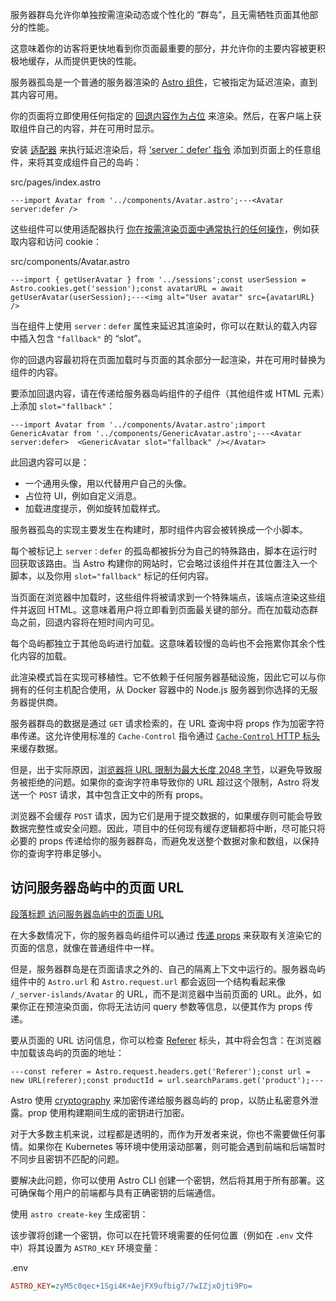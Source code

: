 服务器群岛允许你单独按需渲染动态或个性化的 “群岛”，且无需牺牲页面其他部分的性能。

这意味着你的访客将更快地看到你页面最重要的部分，并允许你的主要内容被更积极地缓存，从而提供更快的性能。

服务器孤岛是一个普通的服务器渲染的 [Astro 组件](https://docs.astro.build/zh-cn/basics/astro-components/)，它被指定为延迟渲染，直到其内容可用。

你的页面将立即使用任何指定的 [回退内容作为占位](#%E6%9C%8D%E5%8A%A1%E5%99%A8%E7%BE%A4%E5%B2%9B%E5%9B%9E%E9%80%80%E5%86%85%E5%AE%B9) 来渲染。然后，在客户端上获取组件自己的内容，并在可用时显示。

安装 [适配器](https://docs.astro.build/zh-cn/guides/on-demand-rendering/#%E6%9C%8D%E5%8A%A1%E5%99%A8%E9%80%82%E9%85%8D%E5%99%A8) 来执行延迟渲染后，将 [‘server：defer’ 指令](https://docs.astro.build/zh-cn/reference/directives-reference/#%E6%9C%8D%E5%8A%A1%E5%99%A8%E7%AB%AF%E6%8C%87%E4%BB%A4) 添加到页面上的任意组件，来将其变成组件自己的岛屿：

src/pages/index.astro

```astro
---import Avatar from '../components/Avatar.astro';---<Avatar server:defer />
```

这些组件可以使用适配器执行 [你在按需渲染页面中通常执行的任何操作](https://docs.astro.build/zh-cn/guides/on-demand-rendering/#%E6%8C%89%E9%9C%80%E6%B8%B2%E6%9F%93%E7%89%B9%E6%80%A7)，例如获取内容和访问 cookie：

src/components/Avatar.astro

```astro
---import { getUserAvatar } from '../sessions';const userSession = Astro.cookies.get('session');const avatarURL = await getUserAvatar(userSession);---<img alt="User avatar" src={avatarURL} />
```

当在组件上使用 `server：defer` 属性来延迟其渲染时，你可以在默认的载入内容中插入包含 `"fallback"` 的 “slot”。

你的回退内容最初将在页面加载时与页面的其余部分一起渲染，并在可用时替换为组件的内容。

要添加回退内容，请在传递给服务器岛屿组件的子组件（其他组件或 HTML 元素）上添加 `slot="fallback"`：

```astro
---import Avatar from '../components/Avatar.astro';import GenericAvatar from '../components/GenericAvatar.astro';---<Avatar server:defer>  <GenericAvatar slot="fallback" /></Avatar>
```

此回退内容可以是：

+   一个通用头像，用以代替用户自己的头像。
+   占位符 UI，例如自定义消息。
+   加载进度提示，例如旋转加载样式。

服务器孤岛的实现主要发生在构建时，那时组件内容会被转换成一个小脚本。

每个被标记上 `server：defer` 的孤岛都被拆分为自己的特殊路由，脚本在运行时回获取该路由。当 Astro 构建你的网站时，它会略过该组件并在其位置注入一个脚本，以及你用 `slot="fallback"` 标记的任何内容。

当页面在浏览器中加载时，这些组件将被请求到一个特殊端点，该端点渲染这些组件并返回 HTML。这意味着用户将立即看到页面最关键的部分。而在加载动态群岛之前，回退内容将在短时间内可见。

每个岛屿都独立于其他岛屿进行加载。这意味着较慢的岛屿也不会拖累你其余个性化内容的加载。

此渲染模式旨在实现可移植性。它不依赖于任何服务器基础设施，因此它可以与你拥有的任何主机配合使用，从 Docker 容器中的 Node.js 服务器到你选择的无服务器提供商。

服务器群岛的数据是通过 `GET` 请求检索的，在 URL 查询中将 props 作为加密字符串传递。这允许使用标准的 `Cache-Control` 指令通过 [`Cache-Control` HTTP 标头](https://developer.mozilla.org/zh-CN/docs/Web/HTTP/Headers/Cache-Control) 来缓存数据。

但是，出于实际原因，[浏览器将 URL 限制为最大长度 2048 字节](https://chromium.googlesource.com/chromium/src/+/master/docs/security/url_display_guidelines/url_display_guidelines.md#url-length)，以避免导致服务被拒绝的问题。如果你的查询字符串导致你的 URL 超过这个限制，Astro 将发送一个 `POST` 请求，其中包含正文中的所有 props。

浏览器不会缓存 `POST` 请求，因为它们是用于提交数据的，如果缓存则可能会导致数据完整性或安全问题。因此，项目中的任何现有缓存逻辑都将中断，尽可能只将必要的 props 传递给你的服务器群岛，而避免发送整个数据对象和数组，以保持你的查询字符串足够小。

## 访问服务器岛屿中的页面 URL

[段落标题 访问服务器岛屿中的页面 URL](#访问服务器岛屿中的页面-url)

在大多数情况下，你的服务器岛屿组件可以通过 [传递 props](https://docs.astro.build/zh-cn/basics/astro-components/#%E7%BB%84%E4%BB%B6%E5%8F%82%E6%95%B0) 来获取有关渲染它的页面的信息，就像在普通组件中一样。

但是，服务器群岛是在页面请求之外的、自己的隔离上下文中运行的。服务器岛屿组件中的 `Astro.url` 和 `Astro.request.url` 都会返回一个结构看起来像 `/_server-islands/Avatar` 的 URL，而不是浏览器中当前页面的 URL。此外，如果你正在预渲染页面，你将无法访问 query 参数等信息，以便其作为 props 传递。

要从页面的 URL 访问信息，你可以检查 [Referer](https://developer.mozilla.org/zh-CN/docs/Web/HTTP/Headers/Referer) 标头，其中将会包含：在浏览器中加载该岛屿的页面的地址：

```astro
---const referer = Astro.request.headers.get('Referer');const url = new URL(referer);const productId = url.searchParams.get('product');---
```

Astro 使用 [cryptography](https://developer.mozilla.org/zh-CN/docs/Glossary/Cryptography) 来加密传递给服务器岛屿的 prop，以防止私密意外泄露。prop 使用构建期间生成的密钥进行加密。

对于大多数主机来说，过程都是透明的，而作为开发者来说，你也不需要做任何事情。如果你在 Kubernetes 等环境中使用滚动部署，则可能会遇到前端和后端暂时不同步且密钥不匹配的问题。

要解决此问题，你可以使用 Astro CLI 创建一个密钥，然后将其用于所有部署。这可确保每个用户的前端都与具有正确密钥的后端通信。

使用 `astro create-key` 生成密钥：

该步骤将创建一个密钥，你可以在托管环境需要的任何位置（例如在 `.env` 文件中）将其设置为 `ASTRO_KEY` 环境变量：

.env

```ini
ASTRO_KEY=zyM5c0qec+1Sgi4K+AejFX9ufbig7/7wIZjxOjti9Po=
```